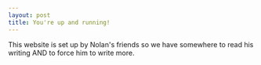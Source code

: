 ```yaml
---
layout: post
title: You're up and running!
---
```


This website is set up by Nolan's friends so we have somewhere to read his writing AND to force him to write more. 
